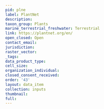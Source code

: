```yaml
---
pid: plne
label: PlantNet
description: 
taxon_group: Plants
marine_terrestrial_freshwater: Terrestrial
link: https://plantnet.org/en/
open_closed: Open
contact_email: 
jurisdiction: 
raster_vector: 
_tags: 
data_product_type: 
cell_size: 
organization_individual: 
closed_consent_received: 
order: '43'
layout: data_item
collection: inputs
thumbnail: 
full: 
---
```

